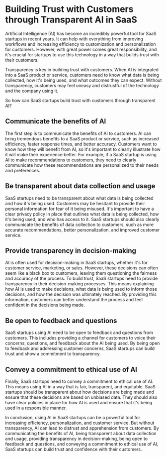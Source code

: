 # Building Trust with Customers through Transparent AI in SaaS

Artificial Intelligence (AI) has become an incredibly powerful tool for SaaS startups in recent years. It can help with everything from improving workflows and increasing efficiency to customization and personalization for customers. However, with great power comes great responsibility, and it's crucial for startups to use this technology in a way that builds trust with their customers.

Transparency is key in building trust with customers. When AI is integrated into a SaaS product or service, customers need to know what data is being collected, how it's being used, and what outcomes they can expect. Without transparency, customers may feel uneasy and distrustful of the technology and the company using it.

So how can SaaS startups build trust with customers through transparent AI?

## Communicate the benefits of AI

The first step is to communicate the benefits of AI to customers. AI can bring tremendous benefits to a SaaS product or service, such as increased efficiency, faster response times, and better accuracy. Customers want to know how they will benefit from AI, so it's important to clearly illustrate how it will make their experience better. For example, if a SaaS startup is using AI to make recommendations to customers, they need to clearly communicate how these recommendations are personalized to their needs and preferences.

## Be transparent about data collection and usage

SaaS startups need to be transparent about what data is being collected and how it's being used. Customers may be hesitant to provide their personal information for fear of it being misused. It's important to have a clear privacy policy in place that outlines what data is being collected, how it's being used, and who has access to it. SaaS startups should also clearly communicate the benefits of data collection to customers, such as more accurate recommendations, better personalization, and improved customer service.

## Provide transparency in decision-making

AI is often used for decision-making in SaaS startups, whether it's for customer service, marketing, or sales. However, these decisions can often seem like a black box to customers, leaving them questioning the fairness and accuracy of the process. To build trust, SaaS startups need to provide transparency in their decision-making processes. This means explaining how AI is used to make decisions, what data is being used to inform those decisions, and how the decision was ultimately reached. By providing this information, customers can better understand the process and feel confident in the decisions being made.

## Be open to feedback and questions

SaaS startups using AI need to be open to feedback and questions from customers. This includes providing a channel for customers to voice their concerns, questions, and feedback about the AI being used. By being open to feedback and addressing customer concerns, SaaS startups can build trust and show a commitment to transparency.

## Convey a commitment to ethical use of AI

Finally, SaaS startups need to convey a commitment to ethical use of AI. This means using AI in a way that is fair, transparent, and equitable. SaaS startups should be transparent about how decisions are being made and ensure that these decisions are based on unbiased data. They should also have clear policies in place for how AI is used and ensure that it's being used in a responsible manner.

In conclusion, using AI in SaaS startups can be a powerful tool for increasing efficiency, personalization, and customer service. But without transparency, AI can lead to distrust and apprehension from customers. By communicating the benefits of AI, being transparent about data collection and usage, providing transparency in decision-making, being open to feedback and questions, and conveying a commitment to ethical use of AI, SaaS startups can build trust and confidence with their customers.